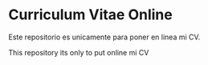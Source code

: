 # Curriculum Vitae Online

Este repositorio es unicamente para poner en linea mi CV.

This repository its only to put online mi CV
